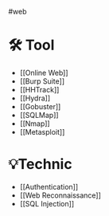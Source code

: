 #web
# 🛠️ Tool
- [[Online Web]]
- [[Burp Suite]]
- [[HHTrack]]
- [[Hydra]]
- [[Gobuster]]
- [[SQLMap]]
- [[Nmap]]
- [[Metasploit]]
# 💡Technic
- [[Authentication]]
- [[Web Reconnaissance]]
- [[SQL Injection]]